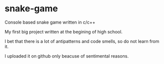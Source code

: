 # snake-game
Console based snake game written in c/c++

My first big project written at the begining of high school.

I bet that there is a lot of antipatterns and code smells, so do not learn from it.

I uploaded it on github only beacuse of sentimental reasons.
